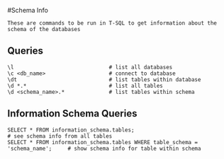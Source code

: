 #Schema Info

    These are commands to be run in T-SQL to get information about the schema of the databases
    
## Queries

    \l                              # list all databases
    \c <db_name>                    # connect to database
    \dt                             # list tables within database
    \d *.*                          # list all tables
    \d <schema_name>.*              # list tables within schema
    
    
    
## Information Schema Queries

    SELECT * FROM information_schema.tables;                                        # see schema info from all tables
    SELECT * FROM information_schema.tables WHERE table_schema = 'schema_name';     # show schema info for table within schema
    
